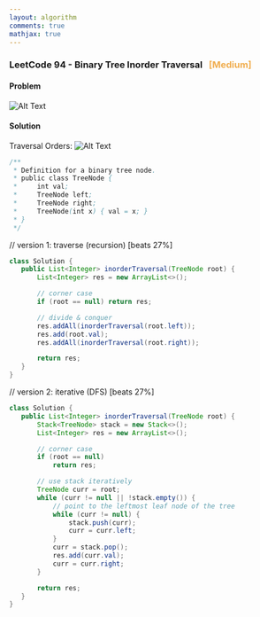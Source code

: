 ```yaml
---
layout: algorithm
comments: true
mathjax: true
---
```


### LeetCode 94 - Binary Tree Inorder Traversal &nbsp; <span style="color:#F0AD4E;">[Medium]</span>

#### Problem

![Alt Text]({{site.baseurl}}/algorithms/leetcode/images/leetcode94.png)

#### Solution

Traversal Orders:
![Alt Text]({{site.baseurl}}/algorithms/leetcode/images/traversal_orders.png)

```java
/**
 * Definition for a binary tree node.
 * public class TreeNode {
 *     int val;
 *     TreeNode left;
 *     TreeNode right;
 *     TreeNode(int x) { val = x; }
 * }
 */
 ```

// version 1: traverse (recursion) [beats 27%]
```java
class Solution {
   public List<Integer> inorderTraversal(TreeNode root) {
       List<Integer> res = new ArrayList<>();

       // corner case
       if (root == null) return res;

       // divide & conquer
       res.addAll(inorderTraversal(root.left));
       res.add(root.val);
       res.addAll(inorderTraversal(root.right));

       return res;
   }
}
```

// version 2: iterative (DFS) [beats 27%]
```java
class Solution {
   public List<Integer> inorderTraversal(TreeNode root) {
       Stack<TreeNode> stack = new Stack<>();
       List<Integer> res = new ArrayList<>();

       // corner case
       if (root == null)
           return res;

       // use stack iteratively
       TreeNode curr = root;
       while (curr != null || !stack.empty()) {
           // point to the leftmost leaf node of the tree
           while (curr != null) {
               stack.push(curr);
               curr = curr.left;
           }
           curr = stack.pop();
           res.add(curr.val);
           curr = curr.right;
       }

       return res;
   }
}
```

<br><br>
